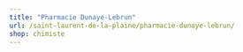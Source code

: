 ```yaml
---
title: "Pharmacie Dunaye-Lebrun"
url: /saint-laurent-de-la-plaine/pharmacie-dunaye-lebrun/
shop: chimiste
---
```

